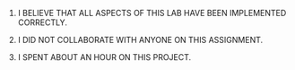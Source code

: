 1. I BELIEVE THAT ALL ASPECTS OF THIS LAB HAVE BEEN IMPLEMENTED CORRECTLY.

2. I DID NOT COLLABORATE WITH ANYONE ON THIS ASSIGNMENT.

3. I SPENT ABOUT AN HOUR ON THIS PROJECT.